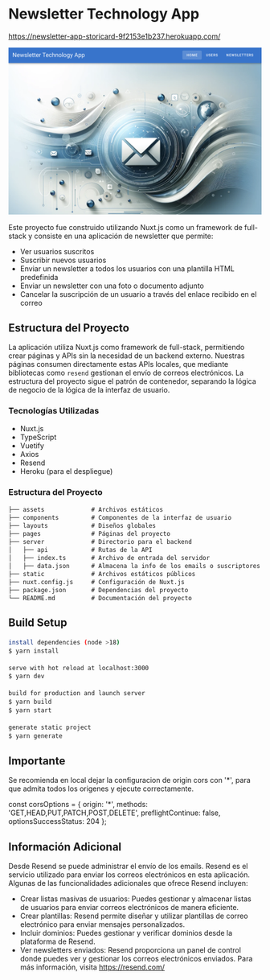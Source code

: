 # Newsletter Technology App

https://newsletter-app-storicard-9f2153e1b237.herokuapp.com/

![App](./assets/newsletterapp.png)

Este proyecto fue construido utilizando Nuxt.js como un framework de full-stack y consiste en una aplicación de newsletter que permite:

- Ver usuarios suscritos
- Suscribir nuevos usuarios
- Enviar un newsletter a todos los usuarios con una plantilla HTML predefinida
- Enviar un newsletter con una foto o documento adjunto
- Cancelar la suscripción de un usuario a través del enlace recibido en el correo

## Estructura del Proyecto

La aplicación utiliza Nuxt.js como framework de full-stack, permitiendo crear páginas y APIs sin la necesidad de un backend externo. Nuestras páginas consumen directamente estas APIs locales, que mediante bibliotecas como `resend` gestionan el envío de correos electrónicos. La estructura del proyecto sigue el patrón de contenedor, separando la lógica de negocio de la lógica de la interfaz de usuario.

### Tecnologías Utilizadas

- Nuxt.js
- TypeScript
- Vuetify
- Axios
- Resend
- Heroku (para el despliegue)

### Estructura del Proyecto

```plaintext
├── assets             # Archivos estáticos
├── components         # Componentes de la interfaz de usuario
├── layouts            # Diseños globales
├── pages              # Páginas del proyecto
├── server             # Directorio para el backend
│   ├── api            # Rutas de la API
│   ├── index.ts       # Archivo de entrada del servidor
│   ├── data.json      # Almacena la info de los emails o suscriptores
├── static             # Archivos estáticos públicos
├── nuxt.config.js     # Configuración de Nuxt.js
├── package.json       # Dependencias del proyecto
└── README.md          # Documentación del proyecto
```

## Build Setup

```bash
install dependencies (node >18)
$ yarn install

serve with hot reload at localhost:3000
$ yarn dev

build for production and launch server
$ yarn build
$ yarn start

generate static project
$ yarn generate
```

## Importante
Se recomienda en local dejar la configuracion de origin cors con '*', para que admita todos los origenes y ejecute correctamente.

const corsOptions = {
  origin: '*',
  methods: 'GET,HEAD,PUT,PATCH,POST,DELETE',
  preflightContinue: false,
  optionsSuccessStatus: 204
};
## Información Adicional

Desde Resend se puede administrar el envío de los emails.
Resend es el servicio utilizado para enviar los correos electrónicos en esta aplicación. Algunas de las funcionalidades adicionales que ofrece Resend incluyen:

- Crear listas masivas de usuarios: Puedes gestionar y almacenar listas de usuarios para enviar correos electrónicos de manera eficiente.
- Crear plantillas: Resend permite diseñar y utilizar plantillas de correo electrónico para enviar mensajes personalizados.
- Incluir dominios: Puedes gestionar y verificar dominios desde la plataforma de Resend.
- Ver newsletters enviados: Resend proporciona un panel de control donde puedes ver y gestionar los correos electrónicos enviados.
Para más información, visita https://resend.com/
